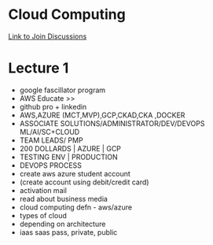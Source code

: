 # Cloud Computing

[Link to Join Discussions](https://meet.google.com/bhw-oktu-djt)

# Lecture 1
- google fascillator program 
- AWS Educate >> 
- github pro + linkedin 
- AWS,AZURE (MCT,MVP),GCP,CKAD,CKA ,DOCKER
- ASSOCIATE SOLUTIONS/ADMINISTRATOR/DEV/DEVOPS ML/AI/SC+CLOUD
- TEAM LEADS/ PMP 
- 200 DOLLARDS  | AZURE | GCP 
- TESTING ENV | PRODUCTION
- DEVOPS PROCESS
- create aws azure student account
- (create account using debit/credit card)
- activation mail
- read about business media
- cloud computing defn - aws/azure 
- types of cloud
- depending on architecture 
- iaas saas pass, private, public 

